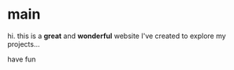 # main

hi. this is a **great** and **wonderful** website I've created to explore my projects...

have fun
